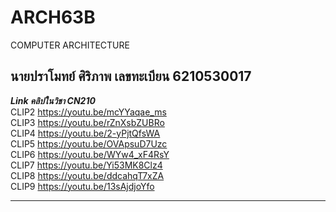 # ARCH63B
COMPUTER ARCHITECTURE  

นายปราโมทย์ ศิริภาพ  เลขทะเบียน 6210530017
----------------------------

***Link คลิปในวิชา CN210***  
CLIP2 https://youtu.be/mcYYaqae_ms  
CLIP3 https://youtu.be/rZnXsbZUBRo  
CLIP4 https://youtu.be/2-yPjtQfsWA  
CLIP5 https://youtu.be/OVApsuD7Uzc  
CLIP6 https://youtu.be/WYw4_xF4RsY  
CLIP7 https://youtu.be/Yi53MK8Clz4  
CLIP8 https://youtu.be/ddcahqT7xZA  
CLIP9 https://youtu.be/13sAjdjoYfo

----------------------------------